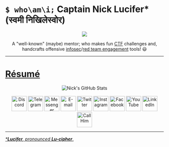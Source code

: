 # `$ who\am\i;` Captain Nick Lucifer* (स्वमी निखिलेस्वोर)

<div align="center">
<img src="https://cdn.discordapp.com/avatars/842764581498912778/9b45fa8d01f1ff92d74833d5253e9132.png?size=4096)"/></img>

A "well-known" (maybe) mentor; who makes fun [CTF](https://en.wikipedia.org/wiki/Capture_the_flag_(cybersecurity)) challenges and, handcrafts offensive [infosec](https://en.wikipedia.org/wiki/Information_security)/[red team engagement](https://en.wikipedia.org/wiki/Red_team) tools! 😃
</div>

---

# <a href="https://is.gd/resume_nick" target="_blank">Résumé</a>

<div align="center">
  <img alt="Nick's GitHub Stats" src="https://github-readme-stats.vercel.app/api?username=naryal2580&line_height=20&show_icons=true&count_private=true&include_all_commits=true&theme=tokyonight&cache_seconds=1800&custom_title=Nick's%20Github%20Stats"><br><br>
  <a href="https://is.gd/hello_nick" target="_blank"><img alt="Discord" src="https://edent.github.io/SuperTinyIcons/images/svg/discord.svg" width="48"></a>
  <a href="https://t.me/n4ry4l2580" target="_blank"><img alt="Telegram" src="https://edent.github.io/SuperTinyIcons/images/svg/telegram.svg" width="48"></a>
  <a href="https://m.me/n4ry4l2580" target="_blank"><img alt="Messenger" src="https://edent.github.io/SuperTinyIcons/images/svg/messenger.svg" width="48"></a>
  <a href="mailto:naryal2580@gmail.com" target="_blank"><img alt="E-mail" src="https://edent.github.io/SuperTinyIcons/images/svg/gmail.svg" width="48"></a>
  <a href="https://twitter.com/naryal2580" target="_blank"><img alt="Twitter" src="https://edent.github.io/SuperTinyIcons/images/svg/twitter.svg" width="48"></a>
  <a href="https://instagram.com/naryal2580" target="_blank"><img alt="Instagram" src="https://edent.github.io/SuperTinyIcons/images/svg/instagram.svg" width="48"></a>
  <a href="https://facebook.com/n4ry4l2580" target="_blank"><img alt="Facebook" src="https://edent.github.io/SuperTinyIcons/images/svg/facebook.svg" width="48"></a>
  <a href="https://is.gd/cnl_yt" target="_blank"><img alt="YouTube" src="https://edent.github.io/SuperTinyIcons/images/svg/youtube.svg" width="48"></a>
  <a href="https://is.gd/linkedin_nick" target="_blank"><img alt="LinkedIn" src="https://edent.github.io/SuperTinyIcons/images/svg/linkedin.svg" width="48"></a>
  <a href="https://is.gd/call_nick" target="_blank"><img alt="Call Him" src="https://edent.github.io/SuperTinyIcons/images/svg/phone.svg" width="48"></a>
</div>

---

<u>_***Lucifer**, pronounced **Lu-cipher**_.</u>
